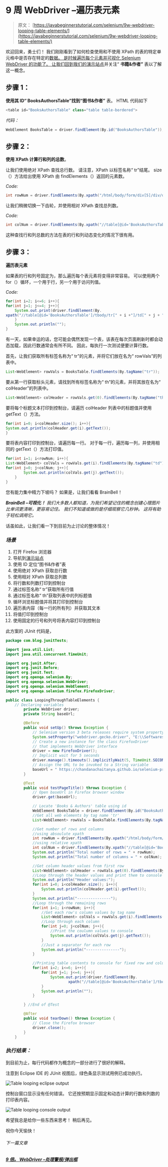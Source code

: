 # 9 周 WebDriver –遍历表元素

> 原文： [https://javabeginnerstutorial.com/selenium/9w-webdriver-looping-table-elements/](https://javabeginnerstutorial.com/selenium/9w-webdriver-looping-table-elements/)

欢迎回来，勇士们！ 我们刚刚看到了如何检查使用和不使用 XPath 的表的特定单元格中是否存在特定的[数据。 是时候遍历每个元素并可视化 Selenium WebDriver 的功能了。 让我们回到我们的](https://javabeginnerstutorial.com/selenium/9v-webdriver-handling-tables-two-ways/)[演示站点](https://chandanachaitanya.github.io/selenium-practice-site/)并关注“ **书籍&作者”** 表以了解这一概念。

## **步骤 1：**

**使用其 ID“ BooksAuthorsTable”找到“图书&作者”** 表。 HTML 代码如下

```java
<table id="BooksAuthorsTable" class="table table-bordered">
```

*代码：*

```java
WebElement BooksTable = driver.findElement(By.id("BooksAuthorsTable"));
```

## **步骤 2：**

**使用 XPath 计算行和列的总数**。

让我们使用绝对 XPath 查找总行数。 请注意，XPath 以标签名称“ tr”结尾。 size（）方法给出使用 XPath 由 findElements（）返回的元素数。

*Code:*

```java
int rowNum = driver.findElements(By.xpath("/html/body/form/div[5]/div/div/table/tbody/tr")).size();
```

让我们稍微切换一下齿轮，并使用相对 XPath 查找总列数。

*Code:*

```java
int colNum = driver.findElements(By.xpath("//table[@id='BooksAuthorsTable']/tbody/tr[1]/th")).size();
```

这种查找行和列总数的方法在表的行和列动态变化的情况下很有用。

## **步骤 3：**

**遍历表元素**

如果表的行和列号固定为，那么遍历每个表元素将变得非常容易。 可以使用两个 for（）循环，一个用于行，另一个用于访问列值。

*Code:*

```java
for(int i=2; i<=6; i++){
for(int j=1; j<=4; j++){
	System.out.print(driver.findElement(By.
xpath("//table[@id='BooksAuthorsTable']/tbody/tr[" + i +"]/td[" + j + "]")).getText() + "\t");
	}
	System.out.println("");
}
```

有一天，如果幸运的话，您可能会偶然发现一个表，该表在每次页面刷新时都会动态加载，因此行数通常会有所不同。 因此，每执行一次测试便要计算行数。

首先，让我们获取所有标签名称为“ tr”的元素，并将它们放在名为“ rowVals”的列表中。

```java
List<WebElement> rowVals = BooksTable.findElements(By.tagName("tr"));
```

要从第一行获取标头元素，请找到所有标签名称为“ th”的元素，并将其放在名为“ colHeader”的列表中。

```java
List<WebElement> colHeader = rowVals.get(0).findElements(By.tagName("th"));
```

要将每个标题文本打印到控制台，请遍历 colHeader 列表中的标题值并使用 getText（）方法。

```java
for(int i=0; i<colHeader.size(); i++){
System.out.println(colHeader.get(i).getText());
}
```

要将表内容打印到控制台，请遍历每一行。 对于每一行，遍历每一列，并使用相同的 getText（）方法打印值。

```java
for(int i=1; i<rowNum; i++){
List<WebElement> colVals = rowVals.get(i).findElements(By.tagName("td"));
for(int j=0; j<colNum; j++){
		System.out.println(colVals.get(j).getText());
	}
}
```

您有能力集中精力下坡吗？ 如果是，让我们看看 BrainBell！

***BrainBell –可视化！*** *我们大多数人都知道，为我们希望记住的概念创建心理图片比单词更清晰，更容易记住。 我们不知道或做的是仔细观察它几秒钟。 这将有助于轻松调用它。*

话虽如此，让我们看一下到目前为止讨论的整体情况！

### *场景*

1.  打开 Firefox 浏览器
2.  导航到[演示站点](https://chandanachaitanya.github.io/selenium-practice-site/)
3.  使用 ID 定位“图书&作者”表
4.  使用绝对 XPath 获取总行数
5.  使用相对 XPath 获取总列数
6.  将行数和列数打印到控制台
7.  通过标签名称“ tr”获取所有行值
8.  通过标签名称“ th”获取列表中的列标题值
9.  循环浏览标题值并将其打印到控制台
10.  遍历表内容（每一行的所有列）并获取其文本
11.  将值打印到控制台
12.  使用固定的行号和列号将表内容打印到控制台

此方案的 JUnit 代码是，

```java
package com.blog.junitTests;

import java.util.List;
import java.util.concurrent.TimeUnit;

import org.junit.After;
import org.junit.Before;
import org.junit.Test;
import org.openqa.selenium.By;
import org.openqa.selenium.WebDriver;
import org.openqa.selenium.WebElement;
import org.openqa.selenium.firefox.FirefoxDriver;

public class LoopingThroughTableElements {
	// Declaring variables
		private WebDriver driver;
		private String baseUrl;

		@Before
		public void setUp() throws Exception {
			// Selenium version 3 beta releases require system property set up
			System.setProperty("webdriver.gecko.driver", "E:\\Softwares\\"Selenium\\geckodriver-v0.10.0-win64\\geckodriver.exe");
			// Create a new instance for the class FirefoxDriver
			// that implements WebDriver interface
			driver = new FirefoxDriver();
			// Implicit wait for 5 seconds
			driver.manage().timeouts().implicitlyWait(5, TimeUnit.SECONDS);
			// Assign the URL to be invoked to a String variable
			baseUrl = " https://chandanachaitanya.github.io/selenium-practice-site/";
		}

		@Test
		public void testPageTitle() throws Exception {
			// Open baseUrl in Firefox browser window
			driver.get(baseUrl);

			// Locate 'Books & Authors' table using id
			WebElement BooksTable = driver.findElement(By.id("BooksAuthorsTable"));
			//Get all web elements by tag name 'tr'
			List<WebElement> rowVals = BooksTable.findElements(By.tagName("tr"));

			//Get number of rows and columns
			//using absoulute xpath
			int rowNum = driver.findElements(By.xpath("/html/body/form/div[5]/div/div/table/tbody/tr")).size();
			//using relative xpath
			int colNum = driver.findElements(By.xpath("//table[@id='BooksAuthorsTable']/tbody/tr[1]/th")).size();
			System.out.println("Total number of rows = " + rowNum);
			System.out.println("Total number of columns = " + colNum);

			//Get column header values from first row
			List<WebElement> colHeader = rowVals.get(0).findElements(By.tagName("th"));
			//Loop through the header values and print them to console
			System.out.println("Header values:");
			for(int i=0; i<colHeader.size(); i++){
				System.out.println(colHeader.get(i).getText());
			}
			System.out.println("---------------");
			//Loop through the remaining rows
			for(int i=1; i<rowNum; i++){
				//Get each row's column values by tag name
				List<WebElement> colVals = rowVals.get(i).findElements(By.tagName("td"));
				//Loop through each column
				for(int j=0; j<colNum; j++){
					//Print the coulumn values to console
					System.out.println(colVals.get(j).getText());
				}
				//Just a separator for each row
				System.out.println("---------------");
			}			

			//Printing table contents to console for fixed row and column numbers
			for(int i=2; i<=6; i++){
				for(int j=1; j<=4; j++){
					System.out.print(driver.findElement(By.
							xpath("//table[@id='BooksAuthorsTable']/tbody/tr[" + i +"]/td[" + j + "]")).getText() + "\t");
				}
				System.out.println("");
			}

		} //End of @Test

		@After
		public void tearDown() throws Exception {
			// Close the Firefox browser
			driver.close();
		}
	} 
```

### *执行结果：*

到目前为止，每行代码都作为概念的一部分进行了很好的解释。

注意到 Eclipse IDE 的 JUnit 视图后，绿色条显示测试用例已成功执行。

![Table looping eclipse output](img/eb1be06c75d2739900d2ad719e04086a.png)

控制台窗口显示没有任何错误。 它还按预期显示固定和动态计算的行数和列数的打印表内容。

![Table looping console output](img/1e764f1ce430826a2d67197d04254dcd.png)

希望我总是给你一些东西来思考！ 稍后再见。

祝你今天愉快！

###### 下一篇文章

##### [9 倍。 WebDriver –处理警报/弹出框](https://javabeginnerstutorial.com/selenium/9x-webdriver-handling-alerts-popup-box/ "9x. WebDriver – Handling alerts/pop-up boxes")
